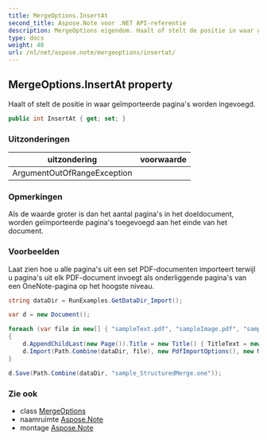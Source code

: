 ```yaml
---
title: MergeOptions.InsertAt
second_title: Aspose.Note voor .NET API-referentie
description: MergeOptions eigendom. Haalt of stelt de positie in waar geïmporteerde paginas worden ingevoegd.
type: docs
weight: 40
url: /nl/net/aspose.note/mergeoptions/insertat/
---
```

## MergeOptions.InsertAt property

Haalt of stelt de positie in waar geïmporteerde pagina's worden ingevoegd.

```csharp
public int InsertAt { get; set; }
```

### Uitzonderingen

| uitzondering | voorwaarde |
| --- | --- |
| ArgumentOutOfRangeException |  |

### Opmerkingen

Als de waarde groter is dan het aantal pagina's in het doeldocument, worden geïmporteerde pagina's toegevoegd aan het einde van het document.

### Voorbeelden

Laat zien hoe u alle pagina's uit een set PDF-documenten importeert terwijl u pagina's uit elk PDF-document invoegt als onderliggende pagina's van een OneNote-pagina op het hoogste niveau.

```csharp
string dataDir = RunExamples.GetDataDir_Import();

var d = new Document();

foreach (var file in new[] { "sampleText.pdf", "sampleImage.pdf", "sampleTable.pdf" })
{
    d.AppendChildLast(new Page()).Title = new Title() { TitleText = new RichText() { ParagraphStyle = ParagraphStyle.Default }.Append(file) };
    d.Import(Path.Combine(dataDir, file), new PdfImportOptions(), new MergeOptions() { InsertAt = int.MaxValue, InsertAsChild = true });
}

d.Save(Path.Combine(dataDir, "sample_StructuredMerge.one"));
```

### Zie ook

* class [MergeOptions](../)
* naamruimte [Aspose.Note](../../mergeoptions/)
* montage [Aspose.Note](../../../)


